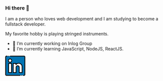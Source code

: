 ### Hi there 👋

I am a person who loves web development and I am studying to become a fullstack developer. 

My favorite hobby is playing stringed instruments.

- 🔭 I’m currently working on Inlog Group 
- 🌱 I’m currently learning JavaScript, NodeJS, ReactJS.

<a href="https://www.linkedin.com/in/rafael-william-bba334150/">
  <img src="https://github.com/rafa7w/rafa7w/blob/main/linkedin.png"/>
</a>
